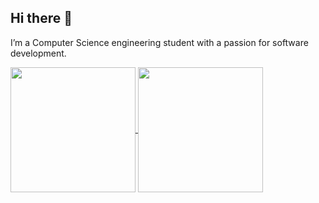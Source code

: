 ## Hi there 👋

I’m a Computer Science engineering student with a passion for software development.

<a href="https://github.com/anuraghazra/github-readme-stats">
  <img height=200 align="center" src="https://github-readme-stats.vercel.app/api?username=dynatium&include_all_commits=true&show=reviews&card_width=464" />
</a>
<a href="https://github.com/anuraghazra/convoychat">
  <img height=200 align="center" src="https://github-readme-stats.vercel.app/api/top-langs?username=dynatium&layout=compact&langs_count=8&card_width=401" />
</a>
